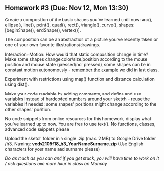 ## Homework #3 (Due: Nov 12, Mon 13:30)

Create a composition of the basic shapes you've learned until now: arc(), ellipse(), line(), point(), quad(), rect(), triangle(), curve(), shapes: [beginShape(), endShape(), vertex()]. 

The composition can be an abstraction of a picture you've recently taken or one of your own favorite illustrations/drawings. 

Interaction+Motion: How would that static composition change in time? Make some shapes change color/size/position according to the mouse position and mouse state (pressed/not pressed), some shapes can be in constant motion autonomously - [remember the example](https://github.com/cerenkayalar/VCDS2105-ICM/blob/master/inclass/inclass4_eyes.pde) we did in last class. 

Experiment with restrictions using map() function and distance calculation using dist(). 

Make your code readable by adding comments, and define and use variables instead of hardcoded numbers around your sketch - reuse the variables if needed: some shapes' positions might change according to the other shapes' position. 

No code snippets from online resources for this homework, display what you've learned up to now. You are free to use text(). No functions, classes, advanced code snippets please 

Upload the sketch folder in a single .zip (max. 2 MB) to Google Drive folder /h3. Naming: **vcds2105f18_h3_YourNameSurname.zip** (Use English characters for your name and surname please)

*Do as much as you can and if you get stuck, you will have time to work on it / ask questions one more hour in class on Monday*

